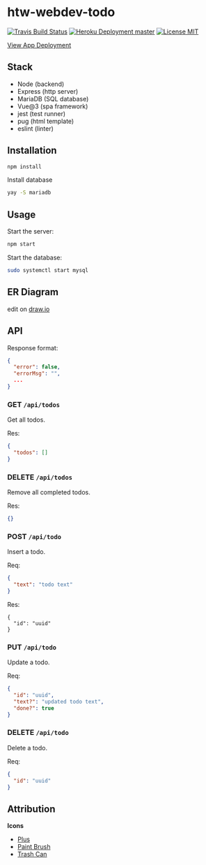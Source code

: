 # htw-webdev-todo

>

[![Travis Build Status](https://img.shields.io/travis/jneidel/htw-webdev-todo.svg?style=flat-square)](https://travis-ci.org/jneidel/htw-webdev-todo)
[![Heroku Deployment master](https://img.shields.io/badge/deployment-master-brightgreen?style=flat-square)](https://htw-wd-todo.herokuapp.com)
[![License MIT](https://img.shields.io/badge/license-GPLv3-green.svg?style=flat-square)](LICENSE)

[View App Deployment](https://htw-wd-todo.herokuapp.com)

## Stack

- Node (backend)
- Express (http server)
- MariaDB (SQL database)
- Vue@3 (spa framework)
- jest (test runner)
- pug (html template)
- eslint (linter)

## Installation

```sh
npm install
```

Install database

```sh
yay -S mariadb
```

## Usage

Start the server:

```sh
npm start
```

Start the database:

```sh
sudo systemctl start mysql
```

## ER Diagram

edit on [draw.io](https://app.diagrams.net/#Hjneidel%2Fhtw-webdev-todo%2Fer-diagramm%2Fhtw-wd-todo.drawio)

## API

Response format:
```json
{
  "error": false,
  "errorMsg": "",
  ...
}
```

### GET `/api/todos`

Get all todos.

Res:
```json
{
  "todos": []
}
```

### DELETE `/api/todos`

Remove all completed todos.

Res:
```json
{}
```

### POST `/api/todo`

Insert a todo.

Req:
```json
{
  "text": "todo text"
}
```

Res:
```
{
  "id": "uuid"
}
```

### PUT `/api/todo`

Update a todo.

Req:
```json
{
  "id": "uuid",
  "text?": "updated todo text",
  "done?": true
}
```

### DELETE `/api/todo`

Delete a todo.

Req:
```json
{
  "id": "uuid"
}
```

## Attribution

**Icons**

- [Plus](https://www.flaticon.com/free-icon/plus_1828925)
- [Paint Brush](https://www.flaticon.com/free-icon/paint-brush_587377)
- [Trash Can](https://www.flaticon.com/free-icon/garbage-can_3141684)
